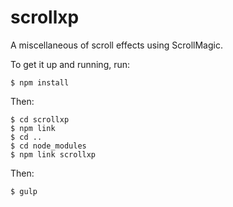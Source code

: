 # scrollxp
A miscellaneous of scroll effects using ScrollMagic.

To get it up and running, run:

```
$ npm install
```

Then:

```
$ cd scrollxp
$ npm link
$ cd ..
$ cd node_modules
$ npm link scrollxp
```

Then:

```
$ gulp
```
